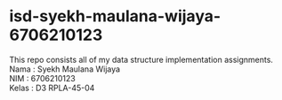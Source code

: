 # isd-syekh-maulana-wijaya-6706210123
This repo consists all of my data structure implementation assignments. <br />
Nama    : Syekh Maulana Wijaya <br />
NIM     : 6706210123 <br />
Kelas   : D3 RPLA-45-04